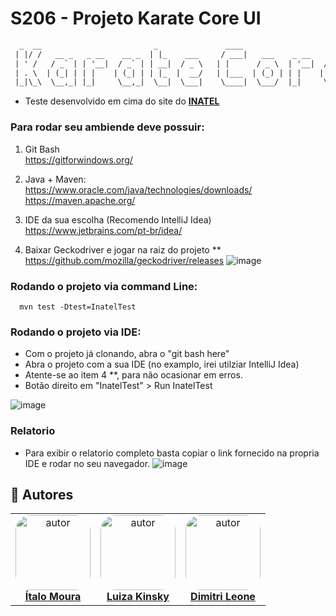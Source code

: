 # S206 - Projeto Karate Core UI

```txt
  _  __                         _               ____                           _   _   ___ 
 | |/ /   __ _   _ __    __ _  | |_    ___     / ___|   ___    _ __    ___    | | | | |_ _|
 | ' /   / _` | | '__|  / _` | | __|  / _ \   | |      / _ \  | '__|  / _ \   | | | |  | | 
 | . \  | (_| | | |    | (_| | | |_  |  __/   | |___  | (_) | | |    |  __/   | |_| |  | | 
 |_|\_\  \__,_| |_|     \__,_|  \__|  \___|    \____|  \___/  |_|     \___|    \___/  |___|

```

- Teste desenvolvido em cima do site do **[INATEL](https://inatel.br/home/)**

### Para rodar seu ambiende deve possuir:

1. Git Bash <br/>
https://gitforwindows.org/

2. Java + Maven: <br/>
https://www.oracle.com/java/technologies/downloads/ <br/>
https://maven.apache.org/

3. IDE da sua escolha (Recomendo IntelliJ Idea) <br/>
https://www.jetbrains.com/pt-br/idea/

4. Baixar Geckodriver e jogar na raiz do projeto ** <br/>
https://github.com/mozilla/geckodriver/releases
![image](https://user-images.githubusercontent.com/12284353/145303027-9a490ca8-b47f-4647-81f2-799a418f6429.png)

### Rodando o projeto via command Line:
  ```maven
    mvn test -Dtest=InatelTest  
  ```

### Rodando o projeto via IDE:

- Com o projeto já clonando, abra o "git bash here"
- Abra o projeto com a sua IDE (no examplo, irei utilziar IntelliJ Idea)
- Atente-se ao item 4 **, para não ocasionar em erros.
- Botão direito em "InatelTest" > Run InatelTest

![image](https://user-images.githubusercontent.com/12284353/145302700-fdb698d7-eda2-4ccc-839d-299dcea215f9.png)

### Relatorio
 
- Para exibir o relatorio completo basta copiar o link fornecido na propria IDE e rodar no seu navegador.
  ![image](https://user-images.githubusercontent.com/12284353/145303203-f8d9d5c2-5308-4ff7-9185-926958778e01.png)

## 👥 Autores
<table  style="text-align:center; border: none" >
<tr>

<td align="center"> 
<a href="https://github.com/itmoura" style="text-align:center;">
<img style="border-radius: 20%;" src="https://github.com/itmoura.png" width="120px;" alt="autor"/><br> <strong> Ítalo Moura </strong>
</a>
</td>

<td align="center"> 
<a href="https://github.com/luizakinsky" style="text-align:center;">
<img style="border-radius: 20%;" src="https://github.com/luizakinsky.png" width="120px;" alt="autor"/><br><strong> Luiza Kinsky </strong>
</a>
</td>

<td align="center"> 
<a href="https://github.com/dimeleone" styles="text-align:center;">
<img style="border-radius: 20%;" src="https://github.com/dimeleone.png" width="120px;" alt="autor"/><br><strong> Dimitri Leone </strong>
</a>
</td>

</tr>
</table>
